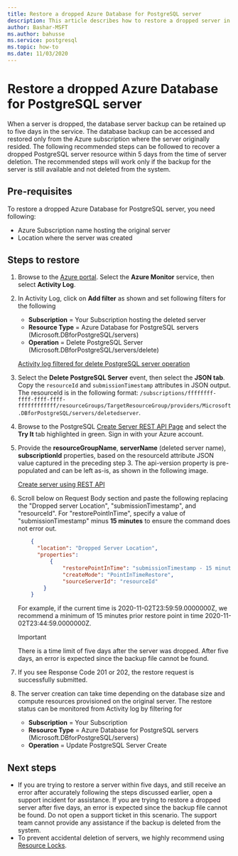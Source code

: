 ```yaml
---
title: Restore a dropped Azure Database for PostgreSQL server
description: This article describes how to restore a dropped server in Azure Database for PostgreSQL using the Azure portal.
author: Bashar-MSFT
ms.author: bahusse
ms.service: postgresql
ms.topic: how-to
ms.date: 11/03/2020
---
```

# Restore a dropped Azure Database for PostgreSQL server

When a server is dropped, the database server backup can be retained up to five days in the service. The database backup can be accessed and restored only from the Azure subscription where the server originally resided. The following recommended steps can be followed to recover a dropped PostgreSQL server resource within 5 days from the time of server deletion. The recommended steps will work only if the backup for the server is still available and not deleted from the system. 

## Pre-requisites
To restore a dropped Azure Database for PostgreSQL server, you need following:
- Azure Subscription name hosting the original server
- Location where the server was created

## Steps to restore

1. Browse to the [Azure portal](https://portal.azure.com/#blade/Microsoft_Azure_ActivityLog/ActivityLogBlade). Select the **Azure Monitor** service, then select **Activity Log**.

2. In Activity Log, click on **Add filter** as shown and set following filters for the following

    - **Subscription** = Your Subscription hosting the deleted server
    - **Resource Type** = Azure Database for PostgreSQL servers (Microsoft.DBforPostgreSQL/servers)
    - **Operation** = Delete PostgreSQL Server (Microsoft.DBforPostgreSQL/servers/delete)
 
    [Activity log filtered for delete PostgreSQL server operation](./media/howto-restore-dropped-server/activity-log-azure.png)

3. Select the **Delete PostgreSQL Server** event, then select the **JSON tab**. Copy the `resourceId` and `submissionTimestamp` attributes in JSON output. The resourceId is in the following format: `/subscriptions/ffffffff-ffff-ffff-ffff-ffffffffffff/resourceGroups/TargetResourceGroup/providers/Microsoft.DBforPostgreSQL/servers/deletedserver`.


 4. Browse to the PostgreSQL [Create Server REST API Page](/rest/api/PostgreSQL/servers/create) and select the **Try It** tab highlighted in green. Sign in with your Azure account.

 5. Provide the **resourceGroupName**, **serverName** (deleted server name), **subscriptionId** properties, based on the resourceId attribute JSON value captured in the preceding step 3. The api-version property is pre-populated and can be left as-is, as shown in the following image.

    [Create server using REST API](./media/howto-restore-dropped-server/create-server-from-rest-api-azure.png)
  
 6. Scroll below on Request Body section and paste the following replacing the "Dropped server Location", "submissionTimestamp", and "resourceId". For "restorePointInTime", specify a value of "submissionTimestamp" minus **15 minutes** to ensure the command does not error out.
    ```json
        {
          "location": "Dropped Server Location",  
          "properties": 
	          {
    		      "restorePointInTime": "submissionTimestamp - 15 minutes",
    		      "createMode": "PointInTimeRestore",
    		      "sourceServerId": "resourceId"
  	        }
        }
    ```
    For example, if the current time is 2020-11-02T23:59:59.0000000Z, we recommend a minimum of 15 minutes prior restore point in time 2020-11-02T23:44:59.0000000Z.
    > [!Important]
    > There is a time limit of five days after the server was dropped. After five days, an error is expected since the backup file cannot be found.
    
7. If you see Response Code 201 or 202, the restore request is successfully submitted. 

8. The server creation can take time depending on the database size and compute resources provisioned on the original server. The restore status can be monitored from Activity log by filtering for 
   - **Subscription** = Your Subscription
   - **Resource Type** = Azure Database for PostgreSQL servers (Microsoft.DBforPostgreSQL/servers) 
   - **Operation** =  Update PostgreSQL Server Create

## Next steps
- If you are trying to restore a server within five days, and still receive an error after accurately following the steps discussed earlier, open a support incident for assistance. If you are trying to restore a dropped server after five days, an error is expected since the backup file cannot be found. Do not open a support ticket in this scenario. The support team cannot provide any assistance if the backup is deleted from the system. 
- To prevent accidental deletion of servers, we highly recommend using [Resource Locks](https://techcommunity.microsoft.com/t5/azure-database-for-PostgreSQL/preventing-the-disaster-of-accidental-deletion-for-your-PostgreSQL/ba-p/825222).
